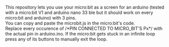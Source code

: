 This repository lets you use your micro:bit as a screen for an arduino (tested with a micro:bit V1 and arduino nano 33 ble but it should work on every micro:bit and arduino) with 3 pins.<br>
You can copy and paste the microbit.js in the micro:bit's code. <br>Replace every occurence of /\*PIN CONNECTED TO MICRO_BIT'S Px\*/ with the actual pin in arduino.ino.
If the micro:bit gets stuck in an infinite loop press any of its buttons to manually exit the loop.
